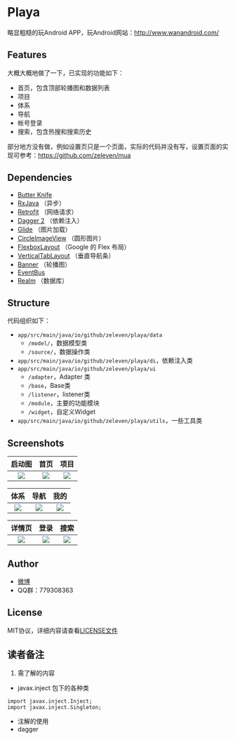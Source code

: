 # Playa
略显粗糙的玩Android APP，玩Android网站：http://www.wanandroid.com/

## Features
大概大概地做了一下，已实现的功能如下：
* 首页，包含顶部轮播图和数据列表
* 项目
* 体系
* 导航
* 帐号登录
* 搜索，包含热搜和搜索历史

部分地方没有做，例如设置页只是一个页面，实际的代码并没有写，设置页面的实现可参考：https://github.com/zeleven/mua

## Dependencies
* [Butter Knife](https://github.com/JakeWharton/butterknife)
* [RxJava](https://github.com/ReactiveX/RxJava) （异步）
* [Retrofit](https://github.com/square/retrofit) （网络请求）
* [Dagger 2](https://github.com/google/dagger) （依赖注入）
* [Glide](https://github.com/bumptech/glide) （图片加载）
* [CircleImageView](https://github.com/hdodenhof/CircleImageView) （圆形图片）
* [FlexboxLayout](https://github.com/google/flexbox-layout) （Google 的 Flex 布局）
* [VerticalTabLayout](https://github.com/qstumn/VerticalTabLayout) （垂直导航条）
* [Banner](https://github.com/youth5201314/banner) （轮播图）
* [EventBus](https://github.com/greenrobot/EventBus)
* [Realm](https://realm.io/) （数据库）

## Structure
代码组织如下：
* `app/src/main/java/io/github/zeleven/playa/data`
	* `/model/`，数据模型类
	* `/source/`，数据操作类
* `app/src/main/java/io/github/zeleven/playa/di`，依赖注入类
* `app/src/main/java/io/github/zeleven/playa/ui`
	* `/adapter`，Adapter 类
	* `/base`，Base类
	* `/listener`，listener类
	* `/module`，主要的功能模块
	* `/widget`，自定义Widget
* `app/src/main/java/io/github/zeleven/playa/utils`，一些工具类

## Screenshots
|启动图|首页|项目|
|:-:|:-:|:-:|
|![](/screenshots/S80915-154646.jpg)|![](/screenshots/S80915-154418.jpg)|![](/screenshots/S80915-154423.jpg)|

|体系|导航|我的|
|:-:|:-:|:-:|
|![](/screenshots/S80915-154428.jpg)|![](/screenshots/S80915-154434.jpg)|![](/screenshots/S80915-154438.jpg)|

|详情页|登录|搜索|
|:-:|:-:|:-:|
|![](/screenshots/S80915-154519.jpg)|![](/screenshots/S80915-154700.jpg)|![](/screenshots/S80915-154501.jpg)|

## Author
* [微博](https://weibo.com/u/6659463044)
* QQ群：779308363

## License
MIT协议，详细内容请查看[LICENSE文件](/LICENSE)

## 读者备注

1. 需了解的内容

- javax.inject 包下的各种类
```
import javax.inject.Inject;
import javax.inject.Singleton;
```
- 注解的使用
- dagger